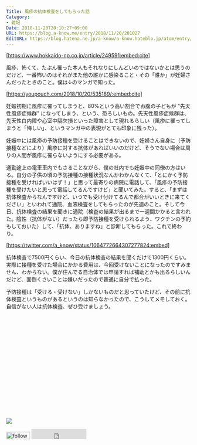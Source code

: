 ```yaml
---
Title: 風疹の抗体検査をしてもらった話
Category:
- 雑記
Date: 2018-11-20T20:10:27+09:00
URL: https://blog.a-know.me/entry/2018/11/20/201027
EditURL: https://blog.hatena.ne.jp/a-know/a-know.hateblo.jp/atom/entry/10257846132673068632
---
```


[https://www.hokkaido-np.co.jp/article/249591:embed:cite]




風疹、怖くて、たぶん罹った本人もそれなりにしんどいのではないかとは思うのだけど、一番怖いのはそれがまた他の誰かに感染ること・その「誰か」が妊婦さんだったときのこと。僕は↓のマンガで知った。



[https://youpouch.com/2018/10/20/535189/:embed:cite]



妊娠初期に風疹に罹ってしまうと、80%という高い割合でお腹の子どもが "先天性風疹症候群" になってしまう、という、恐ろしいもの。先天性風疹症候群は、先天性白内障や心室中隔欠損といった障害として現れるらしい（風疹に罹ってしまうと「悔しい」、というマンガ中の表現がとても印象に残った）。


妊娠中には風疹の予防接種を受けることはできないので、妊婦さん自身に（予防接種などにより）風疹に対する抗体があればいいのだけど、そうでない場合は周りの人間が風疹に罹らないようにする必要がある。


通勤途上の電車車内でもさることながら、僕の社内でも妊娠中の同僚の方はいる。自分の子供の頃の予防接種の接種状況なんかわかんなくて、「とにかく予防接種を受ければいいはず！」と思って最寄りの病院に電話して、「風疹の予防接種を受けたいと思って電話してるんですけど」と聞いてみた。すると、「まずは抗体検査からなんですけど、いつでも受け付けてるんで都合がいいときに来てください」といわれて通院、血液検査をしてもらったのが先週のこと。そして今日、抗体検査の結果を聞きに通院（検査の結果が出るまで一週間かかると言われた。陰性（抗体がない）だったら即予防接種を受けられるよう、ワクチンの予約もしておいた）して、「抗体、ありますね」と診断してもらった。これで終わり。




[https://twitter.com/a_know/status/1064772664307277824:embed]




抗体検査で7500円くらい、今日の抗体検査の結果を聞くだけで1300円くらい。実際に接種を受けた場合にかかる費用は、今回受けないことになったのですみません、わからない。僕が住んでる自治体では申請すれば補助とかも出るらしいんだけど、面倒くさいことは嫌いだったので普通に自分で払った。


予防接種は「受ける・受けない」しかないものだと思っていたけど、その前に抗体検査というものがあるというのは知らなかったので、こうしてメモしておく。自信がない人は抗体検査、ぜひ受けましょう。


<div>
<br>
<script async src="//pagead2.googlesyndication.com/pagead/js/adsbygoogle.js"></script>
<!-- article-bottom2 -->
<ins class="adsbygoogle"
     style="display:inline-block;width:300px;height:250px"
     data-ad-client="ca-pub-3463034538369189"
     data-ad-slot="5274552934"></ins>
<script>
(adsbygoogle = window.adsbygoogle || []).push({});
</script>

<a href="https://bit.ly/pixe-la" target='blank' rel="nofollow"><img src="https://cdn-ak.f.st-hatena.com/images/fotolife/a/a-know/20181026/20181026091953.png"></a>
<br>
</div>

<div>
<a href='https://cloud.feedly.com/#subscription%2Ffeed%2Fhttp%3A%2F%2Fblog.a-know.me%2Ffeed'  target='blank'><img id='feedlyFollow' src='https://s3.feedly.com/img/follows/feedly-follow-rectangle-volume-small_2x.png' alt='follow us in feedly' width='65' height='20'></a>



<iframe src="https://blog.hatena.ne.jp/a-know/a-know.hateblo.jp/subscribe/iframe" allowtransparency="true" frameborder="0" scrolling="no" width="150" height="28"></iframe>
</div>



<script src="https://moshi-moshi.moshimo.works/moshimoshi/a_know_blog/2018-11-20-201027?title=%e9%a2%a8%e7%96%b9%e3%81%ae%e6%8a%97%e4%bd%93%e6%a4%9c%e6%9f%bb%e3%82%92%e3%81%97%e3%81%a6%e3%82%82%e3%82%89%e3%81%a3%e3%81%9f%e8%a9%b1"></script>
